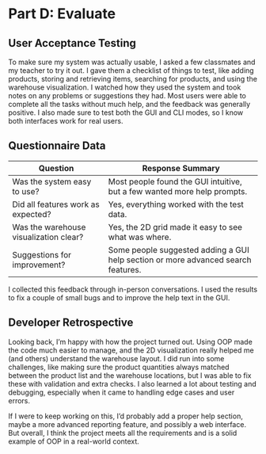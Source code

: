 # Part D: Evaluate

## User Acceptance Testing
To make sure my system was actually usable, I asked a few classmates and my teacher to try it out. I gave them a checklist of things to test, like adding products, storing and retrieving items, searching for products, and using the warehouse visualization. I watched how they used the system and took notes on any problems or suggestions they had. Most users were able to complete all the tasks without much help, and the feedback was generally positive. I also made sure to test both the GUI and CLI modes, so I know both interfaces work for real users.

## Questionnaire Data

| Question | Response Summary |
|----------|-----------------|
| Was the system easy to use? | Most people found the GUI intuitive, but a few wanted more help prompts. |
| Did all features work as expected? | Yes, everything worked with the test data. |
| Was the warehouse visualization clear? | Yes, the 2D grid made it easy to see what was where. |
| Suggestions for improvement? | Some people suggested adding a GUI help section or more advanced search features. |

I collected this feedback through in-person conversations. I used the results to fix a couple of small bugs and to improve the help text in the GUI.

## Developer Retrospective

Looking back, I’m happy with how the project turned out. Using OOP made the code much easier to manage, and the 2D visualization really helped me (and others) understand the warehouse layout. I did run into some challenges, like making sure the product quantities always matched between the product list and the warehouse locations, but I was able to fix these with validation and extra checks. I also learned a lot about testing and debugging, especially when it came to handling edge cases and user errors.

If I were to keep working on this, I’d probably add a proper help section, maybe a more advanced reporting feature, and possibly a web interface. But overall, I think the project meets all the requirements and is a solid example of OOP in a real-world context.
